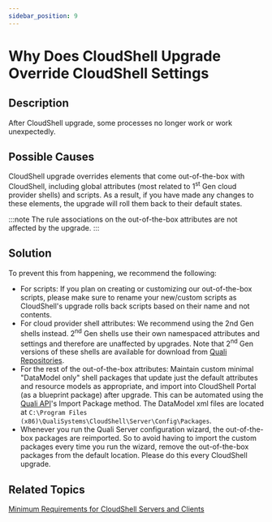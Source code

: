 ```yaml
---
sidebar_position: 9
---
```


# Why Does CloudShell Upgrade Override CloudShell Settings

## Description

After CloudShell upgrade, some processes no longer work or work unexpectedly.

## Possible Causes

CloudShell upgrade overrides elements that come out-of-the-box with CloudShell, including global attributes (most related to 1<sup>st</sup> Gen cloud provider shells) and scripts. As a result, if you have made any changes to these elements, the upgrade will roll them back to their default states.

:::note
The rule associations on the out-of-the-box attributes are not affected by the upgrade.
:::

## Solution

To prevent this from happening, we recommend the following:

- For scripts: If you plan on creating or customizing our out-of-the-box scripts, please make sure to rename your new/custom scripts as CloudShell's upgrade rolls back scripts based on their name and not contents.
- For cloud provider shell attributes: We recommend using the 2nd Gen shells instead. 2<sup>nd</sup> Gen shells use their own namespaced attributes and settings and therefore are unaffected by upgrades. Note that 2<sup>nd</sup> Gen versions of these shells are available for download from [Quali Repositories](https://github.com/orgs/QualiSystems/discussions/categories/integrations).
- For the rest of the out-of-the-box attributes: Maintain custom minimal "DataModel only" shell packages that update just the default attributes and resource models as appropriate, and import into CloudShell Portal (as a blueprint package) after upgrade. This can be automated using the [Quali API](../../api-guide/quali-api.md)'s Import Package method. The DataModel xml files are located at `C:\Program Files (x86)\QualiSystems\CloudShell\Server\Config\Packages`.
- Whenever you run the Quali Server configuration wizard, the out-of-the-box packages are reimported. So to avoid having to import the custom packages every time you run the wizard, remove the out-of-the-box packages from the default location. Please do this every CloudShell upgrade.

## Related Topics

[Minimum Requirements for CloudShell Servers and Clients](../../install-configure/cs-system-requirements/min-requirements-for-cs.md)
